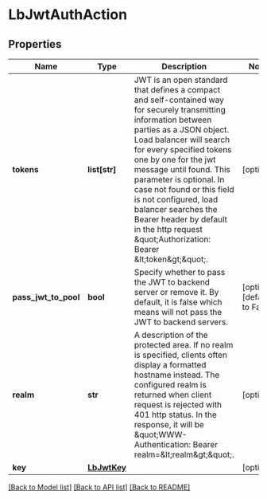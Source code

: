 # LbJwtAuthAction

## Properties
Name | Type | Description | Notes
------------ | ------------- | ------------- | -------------
**tokens** | **list[str]** | JWT is an open standard that defines a compact and self-contained way for securely transmitting information between parties as a JSON object. Load balancer will search for every specified tokens one by one for the jwt message until found. This parameter is optional. In case not found or this field is not configured, load balancer searches the Bearer header by default in the http request \&quot;Authorization: Bearer &amp;lt;token&amp;gt;\&quot;.  | [optional] 
**pass_jwt_to_pool** | **bool** | Specify whether to pass the JWT to backend server or remove it. By default, it is false which means will not pass the JWT to backend servers.  | [optional] [default to False]
**realm** | **str** | A description of the protected area. If no realm is specified, clients often display a formatted hostname instead. The configured realm is returned when client request is rejected with 401 http status. In the response, it will be \&quot;WWW-Authentication: Bearer realm&#x3D;&amp;lt;realm&amp;gt;\&quot;.  | [optional] 
**key** | [**LbJwtKey**](LbJwtKey.md) |  | [optional] 

[[Back to Model list]](../README.md#documentation-for-models) [[Back to API list]](../README.md#documentation-for-api-endpoints) [[Back to README]](../README.md)

